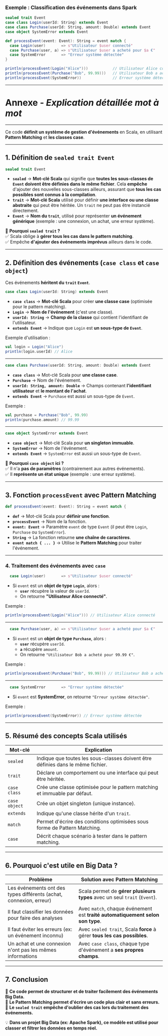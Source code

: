 


### **Exemple : Classification des événements dans Spark**
```scala
sealed trait Event
case class Login(userId: String) extends Event
case class Purchase(userId: String, amount: Double) extends Event
case object SystemError extends Event

def processEvent(event: Event): String = event match {
  case Login(user)       => s"Utilisateur $user connecté"
  case Purchase(user, a) => s"Utilisateur $user a acheté pour $a €"
  case SystemError       => "Erreur système détectée"
}

println(processEvent(Login("Alice")))           // Utilisateur Alice connecté
println(processEvent(Purchase("Bob", 99.99)))   // Utilisateur Bob a acheté pour 99.99 €
println(processEvent(SystemError))              // Erreur système détectée
```

---
# Annexe - *Explication détaillée mot à mot*
---
Ce code **définit un système de gestion d'événements** en Scala, en utilisant **Pattern Matching** et **les classes case**.

---

## **1. Définition de `sealed trait Event`**
```scala
sealed trait Event
```
- **`sealed`** → **Mot-clé Scala** qui signifie que **toutes les sous-classes de `Event` doivent être définies dans le même fichier**. Cela **empêche** d'ajouter des nouvelles sous-classes ailleurs, assurant que **tous les cas possibles sont connus à la compilation**.
- **`trait`** → **Mot-clé Scala** utilisé pour définir **une interface ou une classe abstraite** qui peut être héritée. Un `trait` ne peut pas être instancié directement.
- **`Event`** → **Nom du `trait`**, utilisé pour représenter **un événement générique** (exemple : une connexion, un achat, une erreur système).

📌 **Pourquoi `sealed trait` ?**  
✅ Scala oblige à **gérer tous les cas dans le pattern matching**.  
✅ Empêche **d'ajouter des événements imprévus** ailleurs dans le code.  

---

## **2. Définition des événements (`case class` et `case object`)**
Ces événements **héritent du `trait` `Event`**.

```scala
case class Login(userId: String) extends Event
```
- **`case class`** → **Mot-clé Scala** pour créer **une classe case** (optimisée pour le pattern matching).
- **`Login`** → **Nom de l'événement** (c'est une classe).
- **`userId: String`** → **Champ de la classe** qui contient l'identifiant de l'utilisateur.
- **`extends Event`** → Indique que `Login` est **un sous-type de `Event`**.

Exemple d'utilisation :
```scala
val login = Login("Alice")
println(login.userId) // Alice
```
---

```scala
case class Purchase(userId: String, amount: Double) extends Event
```
- **`case class`** → Mot-clé Scala pour **une classe case**.
- **`Purchase`** → Nom de l'événement.
- **`userId: String, amount: Double`** → Champs contenant **l'identifiant utilisateur** et **le montant de l'achat**.
- **`extends Event`** → `Purchase` est aussi un sous-type de `Event`.

Exemple :
```scala
val purchase = Purchase("Bob", 99.99)
println(purchase.amount) // 99.99
```
---

```scala
case object SystemError extends Event
```
- **`case object`** → Mot-clé Scala pour **un singleton immuable**.
- **`SystemError`** → Nom de l'événement.
- **`extends Event`** → `SystemError` est aussi un sous-type de `Event`.

📌 **Pourquoi `case object` ici ?**  
✅ Il n'a **pas de paramètres** (contrairement aux autres événements).  
✅ Il **représente un état unique** (exemple : une erreur système).  

---

## **3. Fonction `processEvent` avec Pattern Matching**
```scala
def processEvent(event: Event): String = event match {
```
- **`def`** → Mot-clé Scala pour **définir une fonction**.
- **`processEvent`** → Nom de la fonction.
- **`event: Event`** → Paramètre `event` de type `Event` (il peut être `Login`, `Purchase` ou `SystemError`).
- **`String`** → La fonction retourne **une chaîne de caractères**.
- **`event match { ... }`** → Utilise le **Pattern Matching** pour traiter l'événement.

---

### **4. Traitement des événements avec `case`**
```scala
  case Login(user)       => s"Utilisateur $user connecté"
```
- Si `event` est un **objet de type `Login`**, alors :  
  - **`user`** récupère la valeur de `userId`.  
  - On retourne **"Utilisateur Alice connecté"**.

Exemple :
```scala
println(processEvent(Login("Alice"))) // Utilisateur Alice connecté
```

---

```scala
  case Purchase(user, a) => s"Utilisateur $user a acheté pour $a €"
```
- Si `event` est un **objet de type `Purchase`**, alors :  
  - **`user`** récupère `userId`.  
  - **`a`** récupère `amount`.  
  - On retourne `"Utilisateur Bob a acheté pour 99.99 €"`.

Exemple :
```scala
println(processEvent(Purchase("Bob", 99.99))) // Utilisateur Bob a acheté pour 99.99 €
```

---

```scala
  case SystemError       => "Erreur système détectée"
```
- Si `event` est **SystemError**, on retourne `"Erreur système détectée"`.

Exemple :
```scala
println(processEvent(SystemError)) // Erreur système détectée
```

---

## **5. Résumé des concepts Scala utilisés**

| **Mot-clé** | **Explication** |
|------------|----------------|
| `sealed` | Indique que toutes les sous-classes doivent être définies dans le même fichier. |
| `trait` | Déclare un comportement ou une interface qui peut être héritée. |
| `case class` | Crée une classe optimisée pour le pattern matching et immuable par défaut. |
| `case object` | Crée un objet singleton (unique instance). |
| `extends` | Indique qu'une classe hérite d'un `trait`. |
| `match` | Permet d'écrire des conditions optimisées sous forme de Pattern Matching. |
| `case` | Décrit chaque scénario à tester dans le pattern matching. |

---

## **6. Pourquoi c'est utile en Big Data ?**

| **Problème** | **Solution avec Pattern Matching** |
|-------------|---------------------------------|
| Les événements ont des types différents (achat, connexion, erreur) | Scala permet de **gérer plusieurs types** avec un seul `trait` (`Event`). |
| Il faut classifier les données pour faire des analyses | Avec `match`, chaque événement est **traité automatiquement selon son type**. |
| Il faut éviter les erreurs (ex: un événement inconnu) | Avec `sealed trait`, Scala **force** à gérer **tous les cas possibles**. |
| Un achat et une connexion n'ont pas les mêmes informations | Avec `case class`, chaque type d'événement a **ses propres champs**. |

---

## **7. Conclusion**
📌 **Ce code permet de structurer et de traiter facilement des événements Big Data.**  
📌 **Le Pattern Matching permet d'écrire un code plus clair et sans erreurs.**  
📌 **Le `sealed trait` empêche d'oublier des cas lors du traitement des événements.**  

💡 **Dans un projet Big Data (ex: Apache Spark), ce modèle est utilisé pour classer et filtrer les données en temps réel.**
